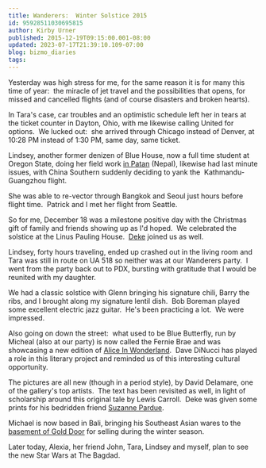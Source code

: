 ```yaml
---
title: Wanderers:  Winter Solstice 2015
id: 95928511030695815
author: Kirby Urner
published: 2015-12-19T09:15:00.001-08:00
updated: 2023-07-17T21:39:10.109-07:00
blog: bizmo_diaries
tags: 
---
```


[](https://www.flickr.com/photos/kirbyurner/albums/72157661873460079)

Yesterday was high stress for me, for the same reason it is for many this time of year:  the miracle of jet travel and the possibilities that opens, for missed and cancelled flights (and of course disasters and broken hearts).

In Tara's case, car troubles and an optimistic schedule left her in tears at the ticket counter in Dayton, Ohio, with me likewise calling United for options.  We lucked out:  she arrived through Chicago instead of Denver, at 10:28 PM instead of 1:30 PM, same day, same ticket.

Lindsey, another former denizen of Blue House, now a full time student at Oregon State, doing her field work [in Patan](http://wikitravel.org/en/Patan) (Nepal), likewise had last minute issues, with China Southern suddenly deciding to yank the  Kathmandu-Guangzhou flight.

She was able to re-vector through Bangkok and Seoul just hours before flight time.  Patrick and I met her flight from Seattle.

So for me, December 18 was a milestone positive day with the Christmas gift of family and friends showing up as I'd hoped.  We celebrated the solstice at the Linus Pauling House.  [Deke](https://www.flickr.com/photos/kirbyurner/albums/72157621114836443) joined us as well.

Lindsey, forty hours traveling, ended up crashed out in the living room and Tara was still in route on UA 518 so neither was at our Wanderers party.  I went from the party back out to PDX, bursting with gratitude that I would be reunited with my daughter.

We had a classic solstice with Glenn bringing his signature chili, Barry the ribs, and I brought along my signature lentil dish.  Bob Boreman played some excellent electric jazz guitar.  He's been practicing a lot.  We were impressed.

Also going on down the street:  what used to be Blue Butterfly, run by Micheal (also at our party) is now called the Fernie Brae and was showcasing a new edition of [Alice In Wonderland](http://worldgame.blogspot.com/2010/03/public-policy-1-of-2.html).  Dave DiNucci has played a role in this literary project and reminded us of this interesting cultural opportunity.

The pictures are all new (though in a period style), by David Delamare, one of the gallery's top artists.  The text has been revisited as well, in light of scholarship around this original tale by Lewis Carroll.  Deke was given some prints for his bedridden friend [Suzanne Pardue](https://twitter.com/PardueSuzanne).

Michael is now based in Bali, bringing his Southeast Asian wares to the [basement of Gold Door](http://mybizmo.blogspot.com/2015/10/gold-door-2015.html) for selling during the winter season.

Later today, Alexia, her friend John, Tara, Lindsey and myself, plan to see the new Star Wars at The Bagdad.